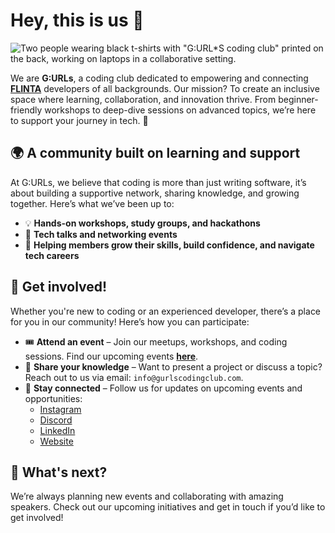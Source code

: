 # Hey, this is us 🤗  

![Two people wearing black t-shirts with "G:URL*S coding club" printed on the back, working on laptops in a collaborative setting.](https://github.com/user-attachments/assets/9741a0fe-2717-4209-aa32-6159b99d9e6e)

We are **G:URLs**, a coding club dedicated to empowering and connecting **[FLINTA](https://en.wikipedia.org/wiki/FLINTA*)** developers of all backgrounds. Our mission? To create an inclusive space where learning, collaboration, and innovation thrive. From beginner-friendly workshops to deep-dive sessions on advanced topics, we’re here to support your journey in tech. 🚀  

## 🌍 A community built on learning and support  
At G:URLs, we believe that coding is more than just writing software, it’s about building a supportive network, sharing knowledge, and growing together. Here’s what we’ve been up to:  

- 💡 **Hands-on workshops, study groups, and hackathons**  
- 📢 **Tech talks and networking events**  
- 🌱 **Helping members grow their skills, build confidence, and navigate tech careers**

## 🔧 Get involved!  
Whether you're new to coding or an experienced developer, there’s a place for you in our community! Here’s how you can participate:  

- 🎟 **Attend an event** – Join our meetups, workshops, and coding sessions. Find our upcoming events **[here](https://lu.ma/gurlscodingclub)**.  
- 🎤 **Share your knowledge** – Want to present a project or discuss a topic? Reach out to us via email: `info@gurlscodingclub.com`.  
- 📢 **Stay connected** – Follow us for updates on upcoming events and opportunities:  
  - [Instagram](https://www.instagram.com/gurlscodingclubvienna/)  
  - [Discord](https://discord.gg/MNe4vxCJ)  
  - [LinkedIn](https://www.linkedin.com/company/gurls-coding-club)
  - [Website](https://codingclubvienna.wixsite.com/g-url-s-coding-club) 

## 💜 What's next?  
We’re always planning new events and collaborating with amazing speakers. Check out our upcoming initiatives and get in touch if you’d like to get involved!  
